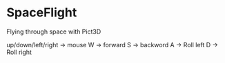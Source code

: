 # SpaceFlight
Flying through space with Pict3D


up/down/left/right -> mouse
W -> forward
S -> backword
A -> Roll left
D -> Roll right
